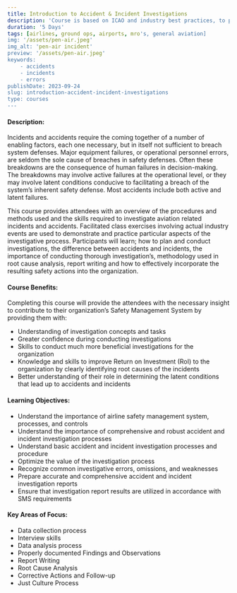 ```yaml
---
title: Introduction to Accident & Incident Investigations
description: 'Course is based on ICAO and industry best practices, to provide understanding of investigation process; Factual, Analysis, Prescriptive, and Follow-up Phases'
duration: '5 Days'
tags: [airlines, ground ops, airports, mro's, general aviation]
img: '/assets/pen-air.jpeg'
img_alt: 'pen-air incident'
preview: '/assets/pen-air.jpeg'
keywords:
    - accidents
    - incidents
    - errors
publishDate: 2023-09-24
slug: introduction-accident-incident-investigations
type: courses
---
```


#### Description:

Incidents and accidents require the coming together of a number of enabling factors, each one
necessary, but in itself not sufficient to breach system defenses. Major equipment failures, or
operational personnel errors, are seldom the sole cause of breaches in safety defenses. Often
these breakdowns are the consequence of human failures in decision-making. The breakdowns
may involve active failures at the operational level, or they may involve latent conditions
conducive to facilitating a breach of the system’s inherent safety defense. Most accidents
include both active and latent failures.

This course provides attendees with an overview of the procedures and methods used and the
skills required to investigate aviation related incidents and accidents. Facilitated class exercises
involving actual industry events are used to demonstrate and practice particular aspects of the
investigative process. Participants will learn; how to plan and conduct investigations, the
difference between accidents and incidents, the importance of conducting thorough
investigation’s, methodology used in root cause analysis, report writing and how to effectively
incorporate the resulting safety actions into the organization.

#### Course Benefits:

Completing this course will provide the attendees with the necessary insight to contribute to their organization’s Safety Management System by providing them with:

-   Understanding of investigation concepts and tasks
-   Greater confidence during conducting investigations
-   Skills to conduct much more beneficial investigations for the organization
-   Knowledge and skills to improve Return on Investment (RoI) to the organization by clearly identifying root causes of the incidents
-   Better understanding of their role in determining the latent conditions that lead up to accidents and incidents

#### Learning Objectives:

-   Understand the importance of airline safety management system, processes, and controls
-   Understand the importance of comprehensive and robust accident and incident investigation processes
-   Understand basic accident and incident investigation processes and procedure
-   Optimize the value of the investigation process
-   Recognize common investigative errors, omissions, and weaknesses
-   Prepare accurate and comprehensive accident and incident investigation reports
-   Ensure that investigation report results are utilized in accordance with SMS requirements

#### Key Areas of Focus:

-   Data collection process
-   Interview skills
-   Data analysis process
-   Properly documented Findings and Observations
-   Report Writing
-   Root Cause Analysis
-   Corrective Actions and Follow-up
-   Just Culture Process
